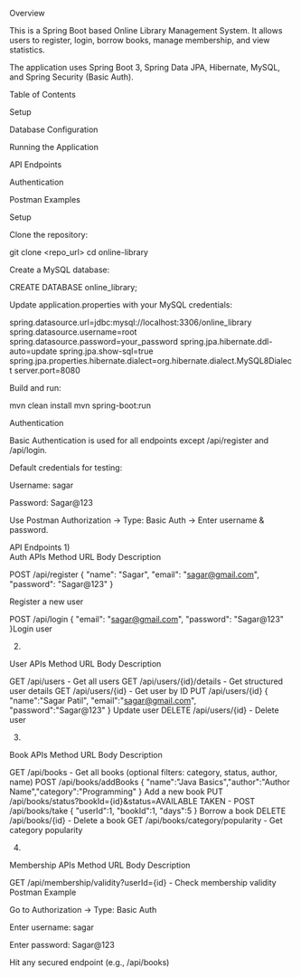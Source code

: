 Overview

This is a Spring Boot based Online Library Management System. It allows users to register, login, borrow books, manage membership, and view statistics.

The application uses Spring Boot 3, Spring Data JPA, Hibernate, MySQL, and Spring Security (Basic Auth).

Table of Contents

Setup

Database Configuration

Running the Application

API Endpoints

Authentication

Postman Examples

Setup

Clone the repository:

git clone <repo_url> cd online-library

Create a MySQL database:

CREATE DATABASE online_library;

Update application.properties with your MySQL credentials:

spring.datasource.url=jdbc:mysql://localhost:3306/online_library spring.datasource.username=root spring.datasource.password=your_password spring.jpa.hibernate.ddl-auto=update spring.jpa.show-sql=true spring.jpa.properties.hibernate.dialect=org.hibernate.dialect.MySQL8Dialect server.port=8080

Build and run:

mvn clean install mvn spring-boot:run

Authentication

Basic Authentication is used for all endpoints except /api/register and /api/login.

Default credentials for testing:

Username: sagar

Password: Sagar@123

Use Postman Authorization → Type: Basic Auth → Enter username & password.

API Endpoints 
1)  
Auth APIs Method URL Body Description

 POST /api/register { "name": "Sagar", "email": "sagar@gmail.com", "password": "Sagar@123" } 

Register a new user 

POST /api/login { "email": "sagar@gmail.com", "password": "Sagar@123" }Login user

2)  
User APIs Method URL Body Description

 GET /api/users - Get all users 
GET /api/users/{id}/details - Get structured user details 
GET /api/users/{id} - Get user by ID
PUT /api/users/{id} { "name":"Sagar Patil", "email":"sagar@gmail.com", "password":"Sagar@123" } Update user 
DELETE /api/users/{id} - Delete user

3)
Book APIs Method URL Body Description 

GET /api/books - Get all books (optional filters: category, status, author, name)
POST /api/books/addBooks { "name":"Java Basics","author":"Author Name","category":"Programming" } Add a new book 
PUT /api/books/status?bookId={id}&status=AVAILABLE	TAKEN - 
POST /api/books/take { "userId":1, "bookId":1, "days":5 } Borrow a book 
DELETE /api/books/{id} - Delete a book 
GET /api/books/category/popularity - Get category popularity

4)
Membership APIs Method URL Body Description

GET /api/membership/validity?userId={id} - Check membership validity Postman Example

Go to Authorization → Type: Basic Auth

Enter username: sagar

Enter password: Sagar@123

Hit any secured endpoint (e.g., /api/books)
